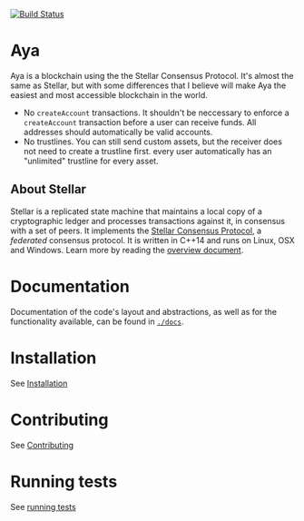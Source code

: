 [![Build Status](https://travis-ci.org/buhrmi/aya.svg?branch=master)](https://travis-ci.org/buhrmi/aya)

# Aya

Aya is a blockchain using the the Stellar Consensus Protocol. It's almost the same as Stellar, but with some differences that I believe will make Aya the easiest and most accessible blockchain in the world.

- No `createAccount` transactions. It shouldn't be neccessary to enforce a `createAccount` transaction before a user can receive funds. All addresses should automatically be valid accounts.
- No trustlines. You can still send custom assets, but the receiver does not need to create a trustline first. every user automatically has an "unlimited" trustline for every asset.

## About Stellar

Stellar is a replicated state machine that maintains a local copy of a cryptographic ledger and processes transactions against it, in consensus with a set of peers.
It implements the [Stellar Consensus Protocol](https://github.com/stellar/stellar-core/blob/master/src/scp/readme.md), a _federated_ consensus protocol.
It is written in C++14 and runs on Linux, OSX and Windows.
Learn more by reading the [overview document](https://github.com/stellar/stellar-core/blob/master/docs/readme.md).


# Documentation

Documentation of the code's layout and abstractions, as well as for the
functionality available, can be found in
[`./docs`](https://github.com/stellar/stellar-core/tree/master/docs).

# Installation

See [Installation](./INSTALL.md)

# Contributing

See [Contributing](./CONTRIBUTING.md)

# Running tests

See [running tests](./CONTRIBUTING.md#running-tests)
